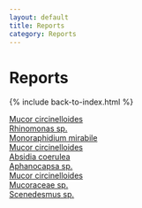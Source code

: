 ```yaml
---
layout: default
title: Reports
category: Reports
---
```

# Reports
{% include back-to-index.html %}

<a href="/assets/pdfs/Report_Filippa_Fungi_edited.pdf" target="blank">Mucor circinelloides</a> <br>
<a href="/assets/pdfs/algae_jansson.a.pdf" target="blank">Rhinomonas sp.</a> <br>
<a href="/assets/pdfs/Algae_report_Julius_Falck.pdf" target="blank">Monoraphidium mirabile</a> <br>
<a href="/assets/pdfs/Fungi_jansson.a.pdf" target="blank">Mucor circinelloides</a> <br>
<a href="/assets/pdfs/Fungi_report_Julius_Falck.pdf" target="blank">Absidia coerulea</a><br>
<a href="/assets/pdfs/Lab_report_algae-CamdenKK.pdf" target="blank">Aphanocapsa sp.</a><br>
<a href="/assets/pdfs/Lab_report_fungi-CamdenKK1.pdf" target="blank">Mucor circinelloides</a><br>
<a href="/assets/pdfs/Mucoraceae_sp.pdf" target="blank">Mucoraceae sp.</a> <br>
<a href="/assets/pdfs/Scenedesmus_sp.pdf" target="blank">Scenedesmus sp.</a> <br>
